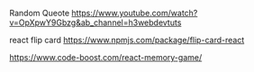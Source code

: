 Random Queote
https://www.youtube.com/watch?v=OpXpwY9Gbzg&ab_channel=h3webdevtuts

react flip card
https://www.npmjs.com/package/flip-card-react

https://www.code-boost.com/react-memory-game/
